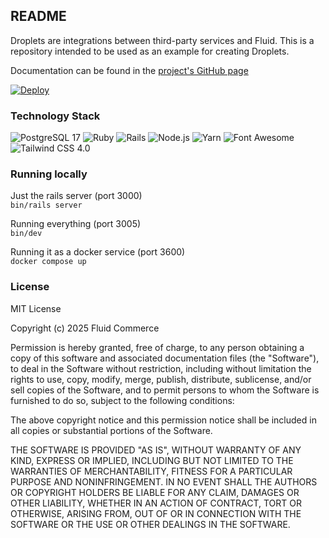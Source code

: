 ## README

Droplets are integrations between third-party services and Fluid. This is a repository intended to be used as an example for creating Droplets.

Documentation can be found in the [project's GitHub page](https://fluid-commerce.github.io/droplet-template/)

[![Deploy](https://www.herokucdn.com/deploy/button.svg)](https://www.heroku.com/deploy?template=https://github.com/fluid-commerce/droplet-template)

### Technology Stack

![PostgreSQL 17](https://img.shields.io/badge/PostgreSQL-17-336791?logo=postgresql&logoColor=white)
![Ruby](https://img.shields.io/badge/Ruby-3.4.2-CC342D?logo=ruby&logoColor=white)
![Rails](https://img.shields.io/badge/Rails-8.0.2-CC0000?logo=ruby-on-rails&logoColor=white)
![Node.js](https://img.shields.io/badge/Node.js-23.8.0-339933?logo=node.js&logoColor=white)
![Yarn](https://img.shields.io/badge/Yarn-4.7.0-2C8EBB?logo=yarn&logoColor=white)
![Font Awesome](https://img.shields.io/badge/Font_Awesome-6.7.2-528DD7?logo=fontawesome&logoColor=white)
![Tailwind CSS 4.0](https://img.shields.io/badge/Tailwind_CSS-4.0-38B2AC?logo=tailwindcss&logoColor=white)
<br>

### Running locally

Just the rails server (port 3000)<br>
`bin/rails server`

Running everything (port 3005)<br>
`bin/dev`

Running it as a docker service (port 3600)<br>
`docker compose up`

### License

MIT License

Copyright (c) 2025 Fluid Commerce

Permission is hereby granted, free of charge, to any person obtaining a copy
of this software and associated documentation files (the "Software"), to deal
in the Software without restriction, including without limitation the rights
to use, copy, modify, merge, publish, distribute, sublicense, and/or sell
copies of the Software, and to permit persons to whom the Software is
furnished to do so, subject to the following conditions:

The above copyright notice and this permission notice shall be included in all
copies or substantial portions of the Software.

THE SOFTWARE IS PROVIDED "AS IS", WITHOUT WARRANTY OF ANY KIND, EXPRESS OR
IMPLIED, INCLUDING BUT NOT LIMITED TO THE WARRANTIES OF MERCHANTABILITY,
FITNESS FOR A PARTICULAR PURPOSE AND NONINFRINGEMENT. IN NO EVENT SHALL THE
AUTHORS OR COPYRIGHT HOLDERS BE LIABLE FOR ANY CLAIM, DAMAGES OR OTHER
LIABILITY, WHETHER IN AN ACTION OF CONTRACT, TORT OR OTHERWISE, ARISING FROM,
OUT OF OR IN CONNECTION WITH THE SOFTWARE OR THE USE OR OTHER DEALINGS IN THE
SOFTWARE.
